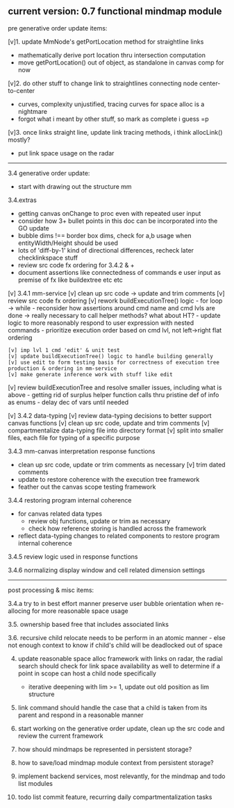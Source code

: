 current version: 0.7 functional mindmap module
------------------------------------------------------------------------------------------------------
pre generative order update items:

[v]1. update MmNode's getPortLocation method for straightline links
  - mathematically derive port location thru intersection computation
  - move getPortLocation() out of object, as standalone in canvas comp for now

[v]2. do other stuff to change link to straightlines connecting node center-to-center
  - curves, complexity unjustified, tracing curves for space alloc is a nightmare
  - forgot what i meant by other stuff, so mark as complete i guess =p

[v]3. once links straight line, update link tracing methods, i think allocLink() mostly?
  - put link space usage on the radar

------------------------------------------------------------------------------------------------------
3.4 generative order update:

<!-- 3.4 generative order update, clean up the src code -->
  - start with drawing out the structure mm

3.4.extras
  - getting canvas onChange to proc even with repeated user input
  - consider how 3+ bullet points in this doc can be incorporated into the GO update
  - bubble dims !== border box dims, check for a,b usage when entityWidth/Height should be used
  - lots of 'diff-by-1' kind of directional differences, recheck later checklinkspace stuff
  - review src code fx ordering for 3.4.2 & +
  - document assertions like connectedness of commands e user input as premise of fx like buildextree etc etc

[v] 3.4.1 mm-service 
  [v] clean up src code -> update and trim comments
  [v] review src code fx ordering
  [v] rework buildExecutionTree() logic
    - for loop -> while
    - reconsider how assertions around cmd name and cmd lvls are done -> really necessary to call helper methods? what about HT?
    - update logic to more reasonably respond to user expression with nested commands
      - prioritize execution order based on cmd lvl, not left->right flat ordering
    
    [v] imp lvl 1 cmd 'edit' & unit test
    [v] update buildExecutionTree() logic to handle building generally
    [v] use edit to form testing basis for correctness of execution tree production & ordering in mm-service
    [v] make generate inference work with stuff like edit 
  
  [v] review buildExecutionTree and resolve smaller issues, including what is above
    - getting rid of surplus helper function calls thru pristine def of info as enums
    - delay dec of vars until needed

[v] 3.4.2 data-typing
  [v] review data-typing decisions to better support canvas functions
    [v] clean up src code, update and trim comments
    [v] compartmentalize data-typing file into directory format
      [v] split into smaller files, each file for typing of a specific purpose

3.4.3 mm-canvas interpretation response functions
  - clean up src code, update or trim comments as necessary
    [v] trim dated comments
  - update to restore coherence with the execution tree framework 
  - feather out the canvas scope testing framework

3.4.4 restoring program internal coherence
  - for canvas related data types
    - review obj functions, update or trim as necessary
    - check how reference storing is handled across the framework
  - reflect data-typing changes to related components to restore program internal coherence

3.4.5 review logic used in response functions

3.4.6 normalizing display window and cell related dimension settings


------------------------------------------------------------------------------------------------------
post processing & misc items:

3.4.a try to in best effort manner preserve user bubble orientation when re-allocing for more reasonable space usage

3.5. ownership based free that includes associated links

3.6. recursive child relocate needs to be perform in an atomic manner
      - else not enough context to know if child's child will be deadlocked out of space

4. update reasonable space alloc framework with links on radar, the radial search should
    check for link space availability as well to determine if a point in scope can host a child node specifically
      - iterative deepening with lim >= 1, update out old position as lim structure

5. link command should handle the case that a child is taken from its parent and respond in a 
    reasonable manner

6. start working on the generative order update, clean up the src code and review the current framework

7. how should mindmaps be represented in persistent storage?

8. how to save/load mindmap module context from persistent storage?

9. implement backend services, most relevantly, for the mindmap and todo list modules

10. todo list commit feature, recurring daily compartmentalization tasks

